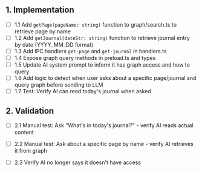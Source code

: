 ## 1. Implementation
- [ ] 1.1 Add `getPage(pageName: string)` function to graph/search.ts to retrieve page by name
- [ ] 1.2 Add `getJournal(dateStr: string)` function to retrieve journal entry by date (YYYY_MM_DD format)
- [ ] 1.3 Add IPC handlers `get-page` and `get-journal` in handlers.ts
- [ ] 1.4 Expose graph query methods in preload.ts and types
- [ ] 1.5 Update AI system prompt to inform it has graph access and how to query
- [ ] 1.6 Add logic to detect when user asks about a specific page/journal and query graph before sending to LLM
- [ ] 1.7 Test: Verify AI can read today's journal when asked

## 2. Validation
- [ ] 2.1 Manual test: Ask "What's in today's journal?" - verify AI reads actual content
- [ ] 2.2 Manual test: Ask about a specific page by name - verify AI retrieves it from graph
- [ ] 2.3 Verify AI no longer says it doesn't have access

